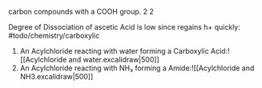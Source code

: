 carbon compounds with a COOH group. 2 2 

Degree of Dissociation of ascetic Acid is low since regains h+ quickly: #todo/chemistry/carboxylic 

1. An Acylchloride reacting with water forming  a Carboxylic Acid:![[Acylchloride and water.excalidraw|500]]
2. An Acylchloride reacting with NH₃ forming a Amide:![[Acylchloride and NH3.excalidraw|500]]






